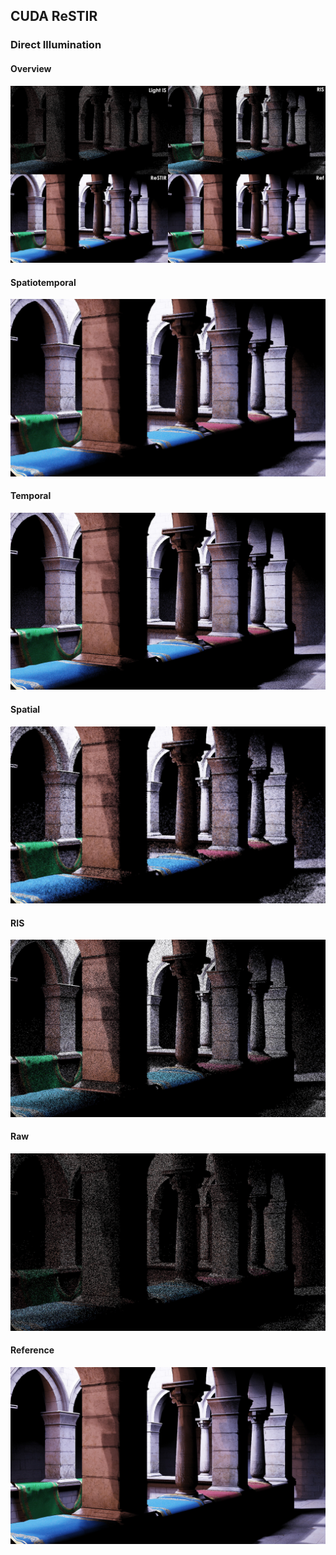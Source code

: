 ## CUDA ReSTIR

### Direct Illumination
#### Overview
![](https://raw.githubusercontent.com/HummaWhite/hummawhite.github.io/main/img/restir_di.jpg)

#### Spatiotemporal
![](./img/5_spatiotemporal.jpg)

#### Temporal

![](./img/5_temporal.jpg)

#### Spatial

![](./img/5_spatial.jpg)

#### RIS

![](./img/5_ris.jpg)

#### Raw

![](./img/5_none.jpg)

#### Reference

![](./img/5_ref.jpg)
